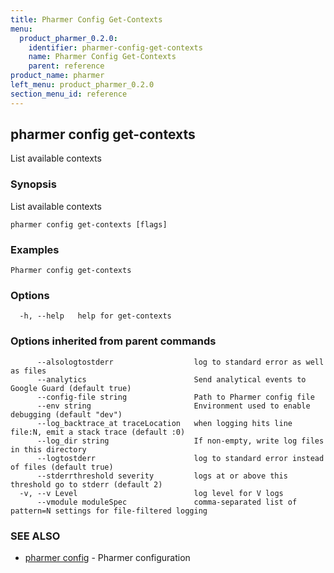 ```yaml
---
title: Pharmer Config Get-Contexts
menu:
  product_pharmer_0.2.0:
    identifier: pharmer-config-get-contexts
    name: Pharmer Config Get-Contexts
    parent: reference
product_name: pharmer
left_menu: product_pharmer_0.2.0
section_menu_id: reference
---
```

## pharmer config get-contexts

List available contexts

### Synopsis


List available contexts

```
pharmer config get-contexts [flags]
```

### Examples

```
Pharmer config get-contexts
```

### Options

```
  -h, --help   help for get-contexts
```

### Options inherited from parent commands

```
      --alsologtostderr                  log to standard error as well as files
      --analytics                        Send analytical events to Google Guard (default true)
      --config-file string               Path to Pharmer config file
      --env string                       Environment used to enable debugging (default "dev")
      --log_backtrace_at traceLocation   when logging hits line file:N, emit a stack trace (default :0)
      --log_dir string                   If non-empty, write log files in this directory
      --logtostderr                      log to standard error instead of files (default true)
      --stderrthreshold severity         logs at or above this threshold go to stderr (default 2)
  -v, --v Level                          log level for V logs
      --vmodule moduleSpec               comma-separated list of pattern=N settings for file-filtered logging
```

### SEE ALSO
* [pharmer config](/docs/reference/pharmer_config.md)	 - Pharmer configuration


